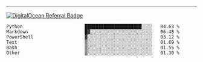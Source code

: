 ---
[![DigitalOcean Referral Badge](https://web-platforms.sfo2.digitaloceanspaces.com/WWW/Badge%203.svg)](https://www.digitalocean.com/?refcode=37fa54d82492&utm_campaign=Referral_Invite&utm_medium=Referral_Program&utm_source=badge)

<!--START_SECTION:waka-->

```text
Python                       █████████████████████░░░░   84.63 %
Markdown                     █▓░░░░░░░░░░░░░░░░░░░░░░░   06.48 %
PowerShell                   ▓░░░░░░░░░░░░░░░░░░░░░░░░   03.12 %
Text                         ▒░░░░░░░░░░░░░░░░░░░░░░░░   01.69 %
Bash                         ▒░░░░░░░░░░░░░░░░░░░░░░░░   01.55 %
Other                        ▒░░░░░░░░░░░░░░░░░░░░░░░░   01.30 %
```

<!--END_SECTION:waka-->


[linkedin]: https://www.linkedin.com/in/mohamed-elh/

